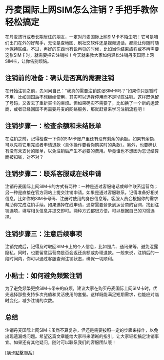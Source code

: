# 丹麦国际上网SIM怎么注销？手把手教你轻松搞定

在丹麦旅行或者长期居住的朋友，一定对丹麦国际上网SIM卡不陌生吧！它可是咱们出门在外的好帮手，无论是查地图、刷社交软件还是视频通话，都能让你随时随地保持联络。不过，再好的东西也有说再见的时候，比如当你结束旅程或不再需要这张SIM卡时，就需要把它注销啦！今天就来教大家如何轻松注销丹麦国际上网SIM卡，让你告别烦恼。

## 注销前的准备：确认是否真的需要注销

在开始注销之前，先问问自己：“我真的需要注销这张SIM卡吗？”如果你只是暂时不用，比如回国后不想继续使用，其实可以选择停用而不是彻底注销。这样既保留了号码，又省去了重新买卡的麻烦。但如果确实不需要了，比如换了一个新的运营商，或者已经回国不再需要丹麦的网络服务，那就赶紧来学习注销流程吧！

## 注销步骤一：检查余额和未结账单

在注销之前，记得检查一下你的SIM卡账户里还有没有剩余的余额。如果有余额，可以先将它用完或者申请退款（具体操作要看你购买时的条款）。另外，也要确认有没有未支付的账单，以免注销后产生不必要的费用。毕竟谁也不想因为忘记结算而被扣钱，对不对？

## 注销步骤二：联系客服或在线申请

注销丹麦国际上网SIM卡的方式有两种：一种是通过客服电话或邮件联系运营商；另一种是直接在官方网站上提交注销申请。如果是通过客服联系，记得准备好相关信息，比如你的SIM卡号码、注册时使用的身份信息等。客服人员会根据你的需求帮助你完成注销手续。如果选择在线申请，通常需要登录到运营商的官网，找到注销选项，填写相关信息并提交即可。两种方式都很方便，可以根据自己的习惯选择。

## 注销步骤三：注意后续事项

注销完成后，记得及时取回SIM卡上的个人信息，比如照片、通讯录等，避免泄露隐私。同时，也要留意运营商是否会返还余额或办理退款。一般来说，注销后的一段时间内，你可以通过客服查询注销状态，确保一切顺利。

## 小贴士：如何避免频繁注销

为了避免频繁更换SIM卡带来的麻烦，建议大家在购买丹麦国际上网SIM卡时，优先选择那些支持多次充值和灵活使用的套餐。这样既能满足短期需求，也能应对临时变化，减少注销的次数。

## 总结

注销丹麦国际上网SIM卡虽然不算复杂，但还是需要按照一定的步骤来操作，以免出现遗漏或问题。希望这篇文章能给大家带来清晰的指引，让大家轻松搞定注销事宜。如果还有其他疑问，随时可以联系我们的客服团队哦！

[[購卡點擊聯系](https://t.me/s/esim1088)]